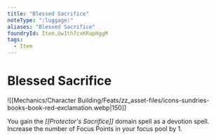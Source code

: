 ```yaml
---
title: "Blessed Sacrifice"
noteType: ":luggage:"
aliases: "Blessed Sacrifice"
foundryId: Item.UwIth7cxKRapHggM
tags:
  - Item
---
```


# Blessed Sacrifice
![[Mechanics/Character Building/Feats/zz_asset-files/icons-sundries-books-book-red-exclamation.webp|150]]

You gain the _[[Protector's Sacrifice]]_ domain spell as a devotion spell. Increase the number of Focus Points in your focus pool by 1.
